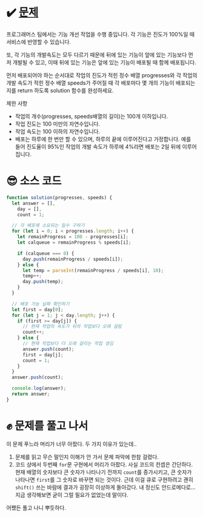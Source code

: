 # ✔️ [문제](https://programmers.co.kr/learn/courses/30/lessons/42586#qna)
프로그래머스 팀에서는 기능 개선 작업을 수행 중입니다. 각 기능은 진도가 100%일 때 서비스에 반영할 수 있습니다.

또, 각 기능의 개발속도는 모두 다르기 때문에 뒤에 있는 기능이 앞에 있는 기능보다 먼저 개발될 수 있고, 이때 뒤에 있는 기능은 앞에 있는 기능이 배포될 때 함께 배포됩니다.

먼저 배포되어야 하는 순서대로 작업의 진도가 적힌 정수 배열 progresses와 각 작업의 개발 속도가 적힌 정수 배열 speeds가 주어질 때 각 배포마다 몇 개의 기능이 배포되는지를 return 하도록 solution 함수를 완성하세요.

제한 사항
- 작업의 개수(progresses, speeds배열의 길이)는 100개 이하입니다.
- 작업 진도는 100 미만의 자연수입니다.
- 작업 속도는 100 이하의 자연수입니다.
- 배포는 하루에 한 번만 할 수 있으며, 하루의 끝에 이루어진다고 가정합니다. 예를 들어 진도율이 95%인 작업의 개발 속도가 하루에 4%라면 배포는 2일 뒤에 이루어집니다.

# 😎 소스 코드
``` javascript
function solution(progresses, speeds) {
  let answer = [],
    day = [],
    count = 1;

  // 각 배포에 소요되는 일수 구하기
  for (let i = 0; i < progresses.length; i++) {
    let remainProgress = 100 - progresses[i];
    let calqueue = remainProgress % speeds[i];

    if (calqueue === 0) {
      day.push(remainProgress / speeds[i]);
    } else {
      let temp = parseInt(remainProgress / speeds[i], 10);
      temp++;
      day.push(temp);
    }
  }

  // 배포 가능 날짜 확인하기
  let first = day[0];
  for (let j = 1; j < day.length; j++) {
    if (first >= day[j]) {
      // 현재 작업의 속도가 뒤의 작업보다 오래 걸림
      count++;
    } else {
      // 현재 작업보다 더 오래 걸리는 작업 생김
      answer.push(count);
      first = day[j];
      count = 1;
    }
  }
  answer.push(count);

  console.log(answer);
  return answer;
}
```
# ✊ 문제를 풀고 나서
이 문제 푸느라 머리가 너무 아팠다. 두 가지 이유가 있는데..

1. 문제를 읽고 무슨 말인지 이해가 안 가서 문제 파악에 한참 걸렸다.
2. 코드 상에서 두번째 ```for```문 구현에서 머리가 아팠다.
사실 코드의 컨셉은 간단하다. 현재 배열의 숫자보다 큰 숫자가 나타나기 전까지 ```count```를 증가시키고, 큰 숫자가 나타나면 ```first```를 그 숫자로 바꾸면 되는 것이다. 근데 이걸 큐로 구현하려고 괜히 ```shift()``` 쓰는 바람에 결과가 굉장히 이상하게 돌아갔다. 내 정신도 안드로메다로... 지금 생각해보면 굳이 그럴 필요가 없었는데 말이다.

어쨌든 풀고 나니 뿌듯하다.
